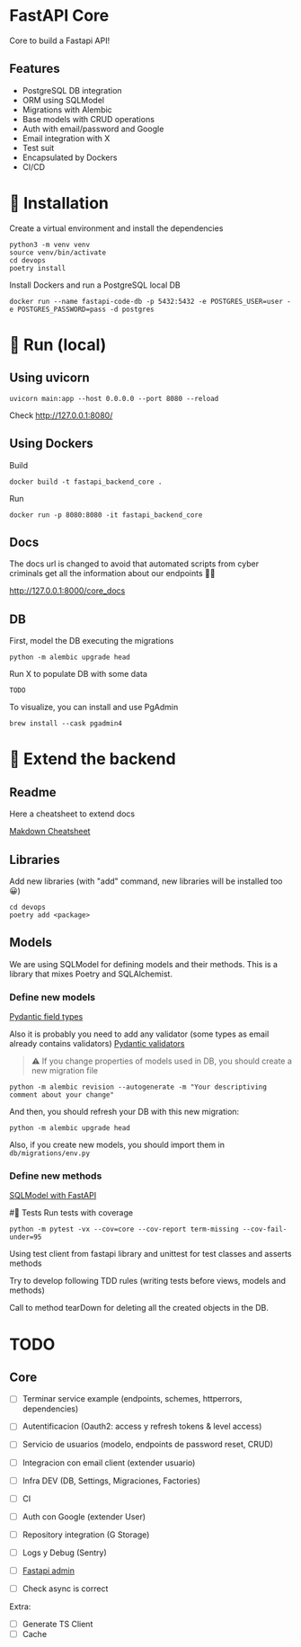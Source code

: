 # FastAPI Core
Core to build a Fastapi API!

## Features
- PostgreSQL DB integration
- ORM using SQLModel
- Migrations with Alembic
- Base models with CRUD operations
- Auth with email/password and Google
- Email integration with X
- Test suit
- Encapsulated by Dockers
- CI/CD

# 🔧 Installation
Create a virtual environment and install the dependencies
```
python3 -m venv venv
source venv/bin/activate
cd devops
poetry install
```

Install Dockers and run a PostgreSQL local DB
```
docker run --name fastapi-code-db -p 5432:5432 -e POSTGRES_USER=user -e POSTGRES_PASSWORD=pass -d postgres
```

# 🔌 Run (local)
## Using uvicorn
```
uvicorn main:app --host 0.0.0.0 --port 8080 --reload
```
Check http://127.0.0.1:8080/

## Using Dockers
Build
```
docker build -t fastapi_backend_core .
```

Run
```
docker run -p 8080:8080 -it fastapi_backend_core
```

## Docs
The docs url is changed to avoid that automated scripts from cyber criminals get all the information
about our endpoints 🦹🏻

http://127.0.0.1:8000/core_docs

## DB
First, model the DB executing the migrations
```
python -m alembic upgrade head
```

Run X to populate DB with some data
```
TODO
```

To visualize, you can install and use PgAdmin
```
brew install --cask pgadmin4 
```

# 🧩 Extend the backend
## Readme
Here a cheatsheet to extend docs

[Makdown Cheatsheet](https://github.com/adam-p/markdown-here/wiki/Markdown-Cheatsheet#links)

## Libraries
Add new libraries (with "add" command, new libraries will be installed too 😀)
```
cd devops
poetry add <package>
```

## Models
We are using SQLModel for defining models and their methods. This is a library that mixes Poetry and SQLAlchemist.
### Define new models
[Pydantic field types](https://pydantic-docs.helpmanual.io😀/usage/types/)

Also it is probably you need to add any validator (some types as email already contains validators)
[Pydantic validators](https://pydantic-docs.helpmanual.io/usage/validators/)

> ⚠️ If you change properties of models used in DB, you should create a new migration file
```
python -m alembic revision --autogenerate -m "Your descriptiving comment about your change"
```
And then, you should refresh your DB with this new migration:
```
python -m alembic upgrade head    
```

Also, if you create new models, you should import them in `db/migrations/env.py`

### Define new methods
[SQLModel with FastAPI](https://sqlmodel.tiangolo.com/tutorial/fastapi/)

#🧪 Tests
Run tests with coverage
```
python -m pytest -vx --cov=core --cov-report term-missing --cov-fail-under=95
```


Using test client from fastapi library and unittest for test classes and asserts methods

Try to develop following TDD rules (writing tests before views, models and methods)

Call to method tearDown for deleting all the created objects in the DB.

# TODO
## Core
- [ ] Terminar service example (endpoints, schemes, httperrors, dependencies)
- [ ] Autentificacion (Oauth2: access y refresh tokens & level access)
- [ ] Servicio de usuarios (modelo, endpoints de password reset, CRUD)
- [ ] Integracion con email client (extender usuario)
- [ ] Infra DEV (DB, Settings, Migraciones, Factories)
  

- [ ] CI 
- [ ] Auth con Google (extender User)
- [ ] Repository integration (G Storage)
- [ ] Logs y Debug (Sentry)
- [ ] [Fastapi admin](https://aminalaee.dev/sqladmin/)
- [ ] Check async is correct

Extra:
- [ ] Generate TS Client
- [ ] Cache
